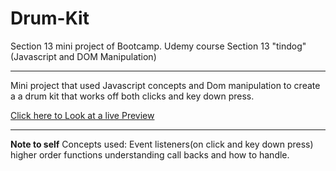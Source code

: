 # Drum-Kit
Section 13  mini project of Bootcamp.
Udemy course Section 13 "tindog"(Javascript and DOM Manipulation)
<hr>
Mini project that used Javascript concepts and Dom manipulation to create a a drum kit that works off both clicks and key down press.

<a href="https://ezmod66.github.io/Drum-Kit/"> Click here to Look at a live Preview</a>

<hr>
<strong>Note to self</strong>
Concepts used:
Event listeners(on click and key down press)
higher order functions
understanding call backs and how to handle.

